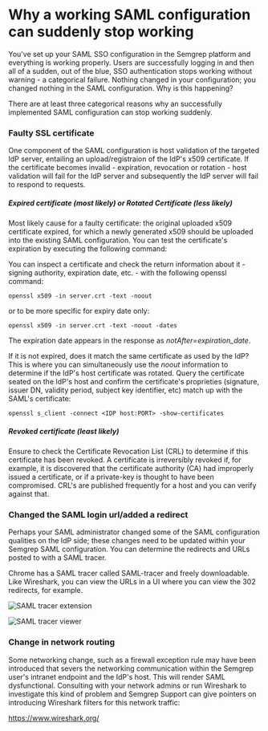 # Why a working SAML configuration can suddenly stop working


You've set up your SAML SSO configuration in the Semgrep platform and everything is working properly.  Users are successfully logging in and then all of a sudden, out of the blue, SSO authentication stops working without warning - a categorical failure.  Nothing changed in your configuration; you changed nothing in the SAML configuration.  Why is this happening?

There are at least three categorical reasons why an successfully implemented SAML configuration can stop working suddenly.  


### Faulty SSL certificate

One component of the SAML configuration is host validation of the targeted IdP server, entailing an upload/registraion of the IdP's x509 certificate.  If the certificate becomes invalid - expiration, revocation or rotation - host validation will fail for the IdP server and subsequently the IdP server will fail to respond to requests.  

##### Expired certificate (most likely) or Rotated Certificate (less likely)

Most likely cause for a faulty certificate:  the original uploaded x509 certificate expired, for which a newly generated x509 should be uploaded into the existing SAML configuration.  You can test the certificate's expiration by executing the following command:

You can inspect a certificate and check the return information about it - signing authority, expiration date, etc. - with the following openssl command: 

```
openssl x509 -in server.crt -text -noout 
```

or to be more specific for expiry date only:

```
openssl x509 -in server.crt -text -noout -dates
```

The expiration date appears in the response as *notAfter=expiration_date*.


If it is not expired, does it match the same certificate as used by the IdP?  This is where you can simultaneously use the *noout* information to determine if the IdP's host certificate was rotated.  Query the certificate seated on the IdP's host and confirm the certificate's proprieties (signature, issuer DN, validity period, subject key identifier, etc) match up with the SAML's certificate:  

```
openssl s_client -connect <IDP host:PORT> -show-certificates
```


##### Revoked certificate (least likely)

Ensure to check the Certificate Revocation List (CRL) to determine if this certificate has been revoked.  A certificate is irreversibly revoked if, for example, it is discovered that the certificate authority (CA) had improperly issued a certificate, or if a private-key is thought to have been compromised.  CRL's are published frequently for a host and you can verify against that. 

### Changed the SAML login url/added a redirect

Perhaps your SAML administrator changed some of the SAML configuration qualities on the IdP side; these changes need to be updated within your Semgrep SAML configuration.  You can determine the redirects and URLs posted to with a SAML tracer.   

Chrome has a SAML tracer called SAML-tracer and freely downloadable.  Like Wireshark, you can view the URLs in a UI where you can view the 302 redirects, for example.  

![SAML tracer extension](/img/kb/saml-tracer-extension.png)

![SAML tracer viewer](/img/kb/saml-tracer-viewer.png)


### Change in network routing

Some networking change, such as a firewall exception rule may have been introduced that severs the networking communication within the Semgrep user's intranet endpoint and the IdP's host.  This will render SAML dysfunctional.  Consulting with your network admins or run Wireshark to investigate this kind of problem and Semgrep Support can give pointers on introducing Wireshark filters for this network traffic:

https://www.wireshark.org/
